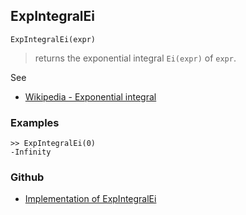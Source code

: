 ## ExpIntegralEi

```
ExpIntegralEi(expr)
```

> returns the exponential integral `Ei(expr)` of `expr`.
  
See
* [Wikipedia - Exponential integral](https://en.wikipedia.org/wiki/Exponential_integral)

### Examples

```
>> ExpIntegralEi(0)
-Infinity
```
 

### Github

* [Implementation of ExpIntegralEi](https://github.com/axkr/symja_android_library/blob/master/symja_android_library/matheclipse-core/src/main/java/org/matheclipse/core/builtin/HypergeometricFunctions.java#L391) 
